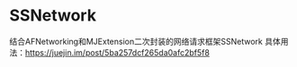 # SSNetwork
结合AFNetworking和MJExtension二次封装的网络请求框架SSNetwork
具体用法：https://juejin.im/post/5ba257dcf265da0afc2bf5f8

